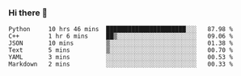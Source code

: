 ### Hi there 👋

<!--START_SECTION:waka-->

```text
Python     10 hrs 46 mins  ██████████████████████░░░   87.98 %
C++        1 hr 6 mins     ██▒░░░░░░░░░░░░░░░░░░░░░░   09.06 %
JSON       10 mins         ▒░░░░░░░░░░░░░░░░░░░░░░░░   01.38 %
Text       5 mins          ▒░░░░░░░░░░░░░░░░░░░░░░░░   00.70 %
YAML       3 mins          ░░░░░░░░░░░░░░░░░░░░░░░░░   00.53 %
Markdown   2 mins          ░░░░░░░░░░░░░░░░░░░░░░░░░   00.33 %
```

<!--END_SECTION:waka-->
